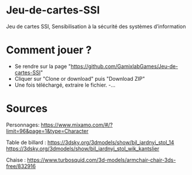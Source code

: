 # Jeu-de-cartes-SSI
Jeu de cartes SSI, Sensibilisation à la sécurité des systèmes d’information

# Comment jouer ?
- Se rendre sur la page "https://github.com/GamixlabGames/Jeu-de-cartes-SSI"
- Cliquer sur "Clone or download" puis "Download ZIP"
- Une fois téléchargé, extraire le fichier.
-...

# Sources
Personnages:
https://www.mixamo.com/#/?limit=96&page=1&type=Character

Table de billard : 
https://3dsky.org/3dmodels/show/bil_iardnyi_stol_14
https://3dsky.org/3dmodels/show/bil_iardnyi_stol_wik_kantslier

Chaise :
https://www.turbosquid.com/3d-models/armchair-chair-3ds-free/832916
